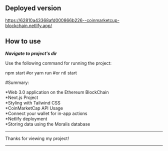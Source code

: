 
## Deployed version

https://62810a43368afd000866b226--coinmarketcup-blockchain.netlify.app/

## How to use
***Navigate to project's dir***

Use the following command for running the project: 

npm start
#or
yarn run
#or
ntl start


#Summary:

*Web 3.0 application on the Ethereum BlockChain
<br/>
*Next.js Project
<br/>
*Styling with Tailwind CSS 
<br/>
*CoinMarketCap API Usage
<br/>
*Connect your wallet for in-app actions 
<br/>
*Netlify deployment
<br/>
*Storing data using the Moralis database
<br/>

*****************************
Thanks for viewing my project! 
*****************************
